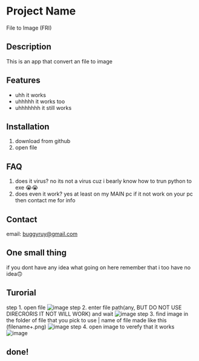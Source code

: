 # Project Name

File to Image (FRI)

## Description

This is an app that convert an file to image

## Features

- uhh it works
- uhhhhh it works too
- uhhhhhhh it still works

## Installation

1. download from github
2. open file

## FAQ

1. does it virus?
   no its not a virus cuz i bearly know how to trun python to exe 😭😭
2. does even it work?
   yes at least on my MAIN pc
   if it not work on your pc then contact me for info

## Contact

email: buggyruy@gmail.com

## One small thing

if you dont have any idea what going on here remember that i too have no idea🙃

## Turorial

step 1. open file
![image](https://github.com/6lr6lr/file_in_image/assets/98643541/c618abcb-3661-4045-a954-4c2127c9d1bd)
step 2. enter file path(any, BUT DO NOT USE DIRECRORIS IT NOT WILL WORK) and wait
![image](https://github.com/6lr6lr/file_in_image/assets/98643541/682c11ce-99b0-433d-8b22-03803f2205da)
step 3. find image in the folder of file that you pick to use | name of file made like this (filename+.png)
![image](https://github.com/6lr6lr/file_in_image/assets/98643541/6d162b5c-76d5-4438-a122-8811ae1d1079)
step 4. open image to verefy that it works
![image](https://github.com/6lr6lr/file_in_image/assets/98643541/105eae72-eeb8-44c7-8629-c0f1f0e26c22)

## done!
